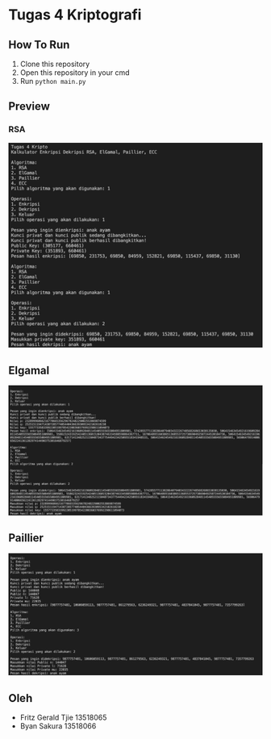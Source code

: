 # Tugas 4 Kriptografi

## How To Run
1. Clone this repository
2. Open this repository in your cmd
3. Run `python main.py`

## Preview
### RSA
![Alt text](img/rsa.jpg "Title")
## Elgamal
![Alt text](img/elgamal.jpg "Title")
## Paillier
![Alt text](img/paillier.jpg "Title")

## Oleh
- Fritz Gerald Tjie 13518065
- Byan Sakura 13518066
